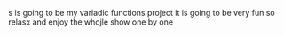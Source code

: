 s is going to be my variadic functions project
it is going to be very fun so relasx and enjoy the whojle show one by
one
